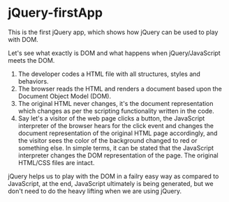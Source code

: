 # jQuery-firstApp
This is the first jQuery app, which shows how jQuery can be used to play with DOM.

Let's see what exactly is DOM and what happens when jQuery/JavaScript meets the DOM.

1) The developer codes a HTML file with all structures, styles and behaviors.
2) The browser reads the HTML and renders a document based upon the Document Object Model (DOM).
3) The original HTML never changes, it's the document representation which changes as per the scripting functionality written in the code.
4) Say let's a visitor of the web page clicks a button, the JavaScript interpreter of the browser hears for the click event and changes the document representation of the original HTML page accordingly, and the visitor sees the color of the background changed to red or something else. In simple terms, it can be stated that the JavaScript interpreter changes the DOM representation of the page. The original HTML/CSS files are intact.

jQuery helps us to play with the DOM in a failry easy way as compared to JavaScript, at the end, JavaScript ultimately is being generated, but we don't need to do the heavy lifting when we are using jQuery.
